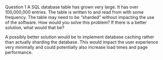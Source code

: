 Question 1
A SQL database table has grown very large. It has over 100,000,000 entries. The table is written to and read
from with some frequency. The table may need to be “sharded” without impacting the use of the software. How
would you solve this problem? If there is a better solution, what would that be?

A possibly better solution would  be to implement database caching rather than actually sharding the database. This would impact the user experience very minimally and could potentially also increase load times and page performance.
